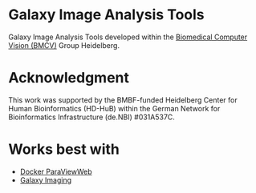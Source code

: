 Galaxy Image Analysis Tools
========================


Galaxy Image Analysis Tools developed within the [Biomedical Computer Vision (BMCV)](http://www.bioquant.uni-heidelberg.de/research/groups/biomedical_computer_vision.html) Group Heidelberg.

Acknowledgment
========================
This work was supported by the BMBF-funded Heidelberg Center for Human Bioinformatics (HD-HuB) within the German Network for Bioinformatics Infrastructure (de.NBI) #031A537C.

Works best with
=====================

 * [Docker ParaViewWeb](https://github.com/ThomasWollmann/docker-paraviewweb)
 * [Galaxy Imaging](https://github.com/bgruening/docker-galaxy-imaging)

